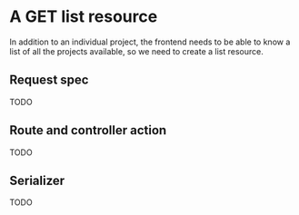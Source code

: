 # A GET list resource

In addition to an individual project, the frontend needs to be able to know a list of all the projects available, so we need to create a list resource. 

## Request spec

TODO

## Route and controller action

TODO

## Serializer

TODO
